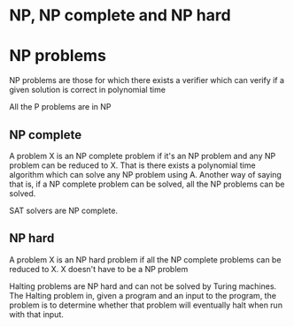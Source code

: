 # NP, NP complete and NP hard

# NP problems

NP problems are those for which there exists a verifier which can verify if a given solution is correct in polynomial time

All the P problems are in NP

## NP complete

A problem X is an NP complete problem if it's an NP problem and any NP problem can be reduced to X. That is there exists a polynomial time algorithm which can solve any NP problem using A. Another way of saying that is, if a NP complete problem can be solved, all the NP problems can be solved.

SAT solvers are NP complete.

## NP hard

A problem X is an NP hard problem if all the NP complete problems can be reduced to X. X doesn't have to be a NP problem

Halting problems are NP hard and can not be solved by Turing machines. The Halting problem in, given a program and an input to the program, the problem is to determine whether that problem will eventually halt when run with that input.